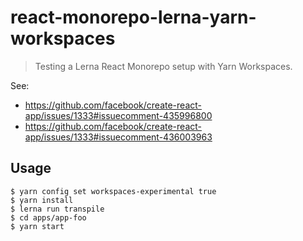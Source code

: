 # react-monorepo-lerna-yarn-workspaces

> Testing a Lerna React Monorepo setup with Yarn Workspaces.

See: 

- https://github.com/facebook/create-react-app/issues/1333#issuecomment-435996800
- https://github.com/facebook/create-react-app/issues/1333#issuecomment-436003963

## Usage

```shell
$ yarn config set workspaces-experimental true
$ yarn install
$ lerna run transpile
$ cd apps/app-foo
$ yarn start
```
